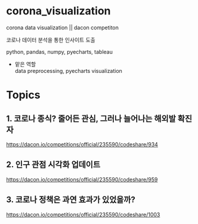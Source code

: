 # corona_visualization
corona data visualization || dacon competiton

코로나 데이터 분석을 통한 인사이트 도출

python, pandas, numpy, pyecharts, tableau

- 맡은 역할<br>
data preprocessing, pyecharts visualization

# Topics

## 1. 코로나 종식? 줄어든 관심, 그러나 늘어나는 해외발 확진자
https://dacon.io/competitions/official/235590/codeshare/934

## 2. 인구 관점 시각화 업데이트
https://dacon.io/competitions/official/235590/codeshare/959

## 3. 코로나 정책은 과연 효과가 있었을까?
https://dacon.io/competitions/official/235590/codeshare/1003
